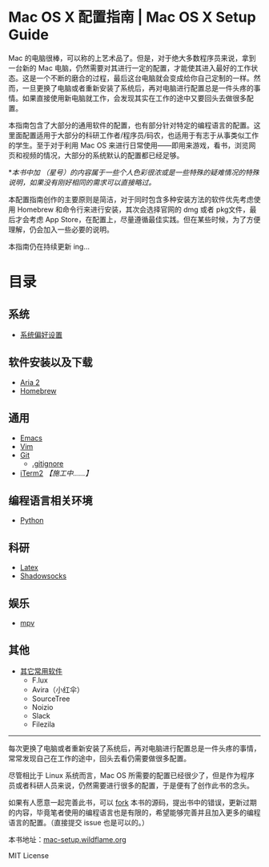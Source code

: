 # Mac OS X 配置指南 | Mac OS X Setup Guide 

Mac 的电脑很棒，可以称的上艺术品了。但是，对于绝大多数程序员来说，拿到一台新的 Mac 电脑，仍然需要对其进行一定的配置，才能使其进入最好的工作状态。这是一个不断的磨合的过程，最后这台电脑就会变成给你自己定制的一样。然而，一旦更换了电脑或者重新安装了系统后，再对电脑进行配置总是一件头疼的事情。如果直接使用新电脑就工作，会发现其实在工作的途中又要回头去做很多配置。

本指南包含了大部分的通用软件的配置，也有部分针对特定的编程语言的配置。这里面配置适用于大部分的科研工作者/程序员/码农，也适用于有志于从事类似工作的学生。至于对于利用 Mac OS 来进行日常使用——即用来游戏，看书，浏览网页和视频的情况，大部分的系统默认的配置都已经足够。 

<!-- 但本指南对于日常使用并非完全无用。尽管从整体上讲 Mac OS 的默认的设置已经相对合适了，但是仍有一些可以值得改进的细节，此种情况请酌情参考。 -->

**本书中加 *（星号）的内容属于一些个人色彩很浓或是一些特殊的疑难情况的特殊说明，如果没有刚好相同的需求可以直接略过。** 

本配置指南创作的主要原则是简洁，对于同时包含多种安装方法的软件优先考虑使用 Homebrew 和命令行来进行安装，其次会选择官网的 dmg 或者 pkg文件，最后才会考虑 App Store，在配置上，尽量遵循最佳实践。但在某些时候，为了方便理解，仍会加入一些必要的说明。

本指南仍在持续更新 ing...


# 目录

## 系统

* [系统偏好设置](preference_and_settings/readme.md)

## 软件安装以及下载
* [Aria 2](aria_2/readme.md) 
* [Homebrew](homebrew.md)

## 通用
* [Emacs](emacs.md)
* [Vim](vim.md)
* [Git](git.md)
   * [.gitignore](gitignore.md)
* [iTerm2](iterm2.md) *【施工中……】*

## 编程语言相关环境
* [Python](python.md)

## 科研
* [Latex](latex.md)
* [Shadowsocks](shadowsocks.md)

## 娱乐

* [mpv](mpv.md)

## 其他

* [其它常用软件](Others.md)
    - F.lux
    - Avira（小红伞）
    - SourceTree 
    - Noizio
    - Slack
    - Filezila


---

每次更换了电脑或者重新安装了系统后，再对电脑进行配置总是一件头疼的事情，常常发现自己在工作的途中，回头去看仍需要做很多配置。

尽管相比于 Linux 系统而言，Mac OS 所需要的配置已经很少了，但是作为程序员或者科研人员来说，仍然需要进行很多的配置，于是便有了创作此书的念头。

如果有人愿意一起完善此书，可以 [fork]( https://github.com/wild-flame/mac-os-x-setup-guide) 本书的源码，提出书中的错误，更新过期的内容，毕竟笔者使用的编程语言也是有限的，希望能够完善并且加入更多的编程语言的配置。（直接提交 issue 也是可以的。）



本书地址：[mac-setup.wildflame.org](http://mac-setup.wildflame.org/)

MIT License


